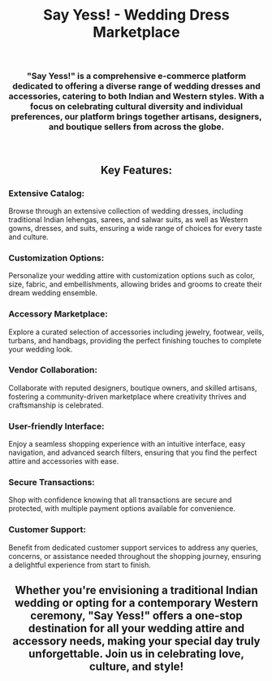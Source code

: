 <h1 align="center">Say Yess! - Wedding Dress Marketplace</h1>

<br>

<h3 align="center">
"Say Yess!" is a comprehensive e-commerce platform dedicated to offering a diverse range of wedding dresses and accessories, catering to both Indian and Western styles. With a focus on celebrating cultural diversity and individual preferences, our platform brings together artisans, designers, and boutique sellers from across the globe.
</h3>

<br>

<h2 align="center">Key Features:</h2>

<h3>Extensive Catalog:</h3> 
<p>
  Browse through an extensive collection of wedding dresses, including traditional Indian lehengas, sarees, and salwar suits, as well as Western gowns, dresses, and 
  suits, ensuring a wide range of choices for every taste and culture.
</p>

<h3>Customization Options: </h3>
<p>
  Personalize your wedding attire with customization options such as color, size, fabric, and embellishments, allowing brides and grooms to create their dream 
  wedding ensemble.
</p>

<h3>Accessory Marketplace:</h3> 
<p>
  Explore a curated selection of accessories including jewelry, footwear, veils, turbans, and handbags, providing the perfect finishing touches to complete your 
  wedding look.
</p>

<h3>Vendor Collaboration: </h3>
<p>
  Collaborate with reputed designers, boutique owners, and skilled artisans, fostering a community-driven marketplace where creativity thrives and craftsmanship is 
  celebrated.
</p>

<h3>User-friendly Interface: </h3>
<p>
  Enjoy a seamless shopping experience with an intuitive interface, easy navigation, and advanced search filters, ensuring that you find the perfect attire and 
  accessories with ease.
</p>

<h3>Secure Transactions: </h3>
<p>
  Shop with confidence knowing that all transactions are secure and protected, with multiple payment options available for convenience.
</p>

<h3>Customer Support: </h3>
<p>
  Benefit from dedicated customer support services to address any queries, concerns, or assistance needed throughout the shopping journey, ensuring a delightful 
  experience from start to finish.
</p>

<h2 align="center">
Whether you're envisioning a traditional Indian wedding or opting for a contemporary Western ceremony, "Say Yess!" offers a one-stop destination for all your wedding attire and accessory needs, making your special day truly unforgettable. Join us in celebrating love, culture, and style!
</h2>
